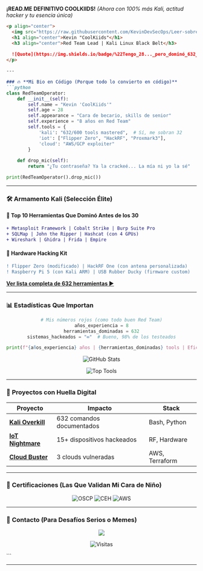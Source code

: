 **¡READ.ME DEFINITIVO COOLKIIDS!** *(Ahora con 100% más Kali, actitud hacker y tu esencia única)*  

```markdown
<p align="center">
  <img src="https://raw.githubusercontent.com/KevinDevSecOps/Leer-sobre-CK/main/ck.png" width="200">
  <h1 align="center">Kevin "CoolKiids"</h1>
  <h3 align="center">Red Team Lead | Kali Linux Black Belt</h3>
  
  ![Quote](https://img.shields.io/badge/%22Tengo_28..._pero_dominó_632_herramientas_de_Kali%22-FF0000?style=for-the-badge&logo=linux&logoColor=white)
</p>

---

### 🔥 **Mi Bio en Código (Porque todo lo convierto en código)**
```python
class RedTeamOperator:
    def __init__(self):
        self.name = "Kevin 'CoolKiids'"
        self.age = 28
        self.appearance = "Cara de becario, skills de senior"
        self.experience = "8 años en Red Team"
        self.tools = {
            'kali': "632/600 tools mastered",  # Sí, me sobran 32
            'iot': ["Flipper Zero", "HackRF", "Proxmark3"],
            'cloud': "AWS/GCP exploiter"
        }
    
    def drop_mic(self):
        return "¿Tu contraseña? Ya la crackeé... La mía ni yo la sé"

print(RedTeamOperator().drop_mic())
```

---

### 🛠 **Armamento Kali (Selección Élite)**
#### **🔫 Top 10 Herramientas Que Dominó Antes de los 30**
```diff
+ Metasploit Framework | Cobalt Strike | Burp Suite Pro
+ SQLMap | John the Ripper | Hashcat (con 4 GPUs)
+ Wireshark | Ghidra | Frida | Empire
```

#### **📡 Hardware Hacking Kit**
```diff
! Flipper Zero (modificado) | HackRF One (con antena personalizada)
! Raspberry Pi 5 (con Kali ARM) | USB Rubber Ducky (firmware custom)
```

**[Ver lista completa de 632 herramientas ▶️](https://github.com/KevinDevSecOps/kali-cheatsheet)**

---

### 📊 **Estadísticas Que Importan**
<div align="center">
  
  ```python
  # Mis números rojos (como todo buen Red Team)
  años_experiencia = 8
  herramientas_dominadas = 632
  sistemas_hackeados = "∞"  # Bueno, 98% de los testeados
  
  print(f"{años_experiencia} años | {herramientas_dominadas} tools | Eficacia: {sistemas_hackeados}")
  ```
  
  ![GitHub Stats](https://github-readme-stats.vercel.app/api?username=KevinDevSecOps&show_icons=true&theme=radical&hide_border=true&include_all_commits=true)
  
  ![Top Tools](https://github-readme-stats.vercel.app/api/top-langs/?username=KevinDevSecOps&layout=compact&theme=radical&hide_border=true)

</div>

---

### 🎯 **Proyectos con Huella Digital**
| Proyecto | Impacto | Stack |
|----------|---------|-------|
| **[Kali Overkill](https://github.com/KevinDevSecOps/kali-cheatsheet)** | 632 comandos documentados | Bash, Python |
| **[IoT Nightmare](https://github.com/KevinDevSecOps/iot-pentest-toolkit)** | 15+ dispositivos hackeados | RF, Hardware |
| **[Cloud Buster](https://github.com/KevinDevSecOps/cloud-security-lab)** | 3 clouds vulneradas | AWS, Terraform |

---

### 📜 **Certificaciones (Las Que Validan Mi Cara de Niño)**
<div align="center">
  
  ![OSCP](https://img.shields.io/badge/OSCP-FF6D00?style=for-the-badge&logo=offensive-security&logoColor=white)
  ![CEH](https://img.shields.io/badge/CEH-Master-FF0000?style=for-the-badge&logo=shield&logoColor=white)
  ![AWS](https://img.shields.io/badge/AWS_Security-FF9900?style=for-the-badge&logo=amazonaws&logoColor=white)

</div>

---

### 💌 **Contacto (Para Desafíos Serios o Memes)**
<p align="center">
  <a href="mailto:kpcoolkids@gmail.com">
    <img src="https://img.shields.io/badge/Email-FF0000?style=for-the-badge&logo=protonmail&logoColor=white">
  </a>
</p>

<div align="center">
  
  ![Visitas](https://visitor-badge.glitch.me/badge?page_id=KevinDevSecOps.KevinDevSecOps&style=for-the-badge&color=black)
  
</div>
```

---



